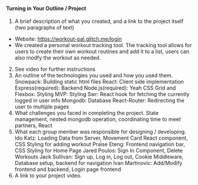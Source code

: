 #### Turning in Your Outline / Project

1. A brief description of what you created, and a link to the project itself (two paragraphs of text)
- Website: https://workout-pal.glitch.me/login
- We created a personal workout tracking tool. The tracking tool allows for users to create their own workout routines and add it to a list, users can also modfy the workout as needed.

2. See video for further instructions
3. An outline of the technologies you used and how you used them.
   Snowpack: Building static html files
   React: Client side implementation
   Express(required): Backend 
   Node.js(required): Yeah
   CSS Grid and Flexbox: Styling
   MVP: Styling
   Swr: React hook for fetching the currently logged in user info
   Mongodb: Database
   React-Router: Redirecting the user to multiple pages
4. What challenges you faced in completing the project.
    State management, nested mongodb operation, coordinating time to meet partners, React
5. What each group member was responsible for designing / developing.
   Ido Katz: Loading Data from Server, Movement Card React component, CSS Styling for adding workout
   Praise Eteng: Frontend navigation bar, CSS Styling for Home Page
   Jared Poulos: Sign In Component, Delete Workouts
   Jack Sullivan: Sign up, Log in, Log out, Cookie Middleware, Database setup, backend for navigation 
   Ivan Martinovic: Add/Modify frontend and backend, Login page frontend
6. A link to your project video.

